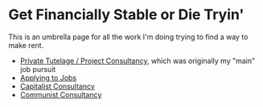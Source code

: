 # Get Financially Stable or Die Tryin'

This is an umbrella page for all the work I'm doing trying to find a way to make rent.

- [Private Tutelage / Project Consultancy][pus], which was originally my "main" job pursuit
- [Applying to Jobs][]
- [Capitalist Consultancy][bloodsucker]
- [Communist Consultancy][coop]

[pus]: 739a91f4-cafa-414a-80ea-fefa66acd95b.md
[bloodsucker]: 0bc87459-4d68-45d7-aee4-f52e5b1d17aa.md
[coop]: 11ad1cbd-34ea-4ca9-821b-6523c3fd86ac.md
[Applying to Jobs]: 75a6548a-eec5-438c-9008-77b42867a9e2.md
